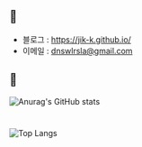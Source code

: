 ## 📌

- 블로그 : <https://jik-k.github.io/>
- 이메일 : <dnswlrsla@gmail.com>

## 📌

<!-- <img src = "https://img.shields.io/badge/-C-black?style=flat&logo=c%2B%2B" style="height : auto; margin-left : 2px; margin-right : 2px;"/> <img src = "https://img.shields.io/badge/-C++-black?style=flat&logo=c%2B%2B" style="height : auto; margin-left : 2px; margin-right : 2px;"/> <img src = "https://img.shields.io/badge/-C%23%20-black?style=flat&logo=C%20Sharp" style="height : auto; margin-left : 2px; margin-right : 2px;"/> <img src="https://img.shields.io/badge/unity%20-%23000000.svg?&style=flat&logo=unity&logoColor=white" style="height : auto; margin-left : 2px; margin-right : 2px;"/> <img src="https://img.shields.io/badge/unreal%20engine%20-%23313131.svg?&style=flat&logo=unreal%20engine&logoColor=white" style="height : auto; margin-left : 2px; margin-right : 2px;"/> -->

![Anurag's GitHub stats](https://github-readme-stats.vercel.app/api?username=JIK-K&show_icons=true&theme=onedark)
#
![Top Langs](https://github-readme-stats.vercel.app/api/top-langs/?username=JIK-K&layout=compact&theme=onedark)
    
